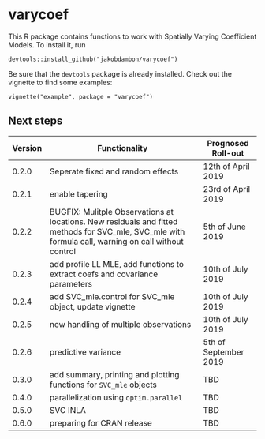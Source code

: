 # varycoef

This R package contains functions to work with Spatially Varying Coefficient Models. To install it, run 


`devtools::install_github("jakobdambon/varycoef")`


Be sure that the `devtools` package is already installed. Check out the vignette to find some examples:


`vignette("example", package = "varycoef")`


## Next steps 

| Version  | Functionality | Prognosed Roll-out |
|----------|---------------|------|
| 0.2.0    | Seperate fixed and random effects | 12th of April 2019 |
| 0.2.1    | enable tapering | 23rd of April 2019 |
| 0.2.2    | BUGFIX: Mulitple Observations at locations. New residuals and fitted methods for SVC_mle, SVC_mle with formula call, warning on call without control | 5th of June 2019 |
| 0.2.3    | add profile LL MLE, add functions to extract coefs and covariance parameters | 10th of July 2019 |
| 0.2.4    | add SVC_mle.control for SVC_mle object, update vignette | 10th of July 2019 |
| 0.2.5    | new handling of multiple observations | 10th of July 2019 |
| 0.2.6    | predictive variance | 5th of September 2019 |
| 0.3.0    | add summary, printing and plotting functions for `SVC_mle` objects | TBD |
| 0.4.0    | parallelization using `optim.parallel` | TBD |
| 0.5.0    | SVC INLA | TBD |
| 0.6.0    | preparing for CRAN release | TBD |
